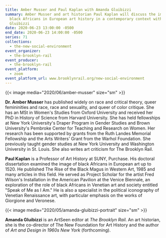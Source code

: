 ```yaml
---
title: Amber Musser and Paul Kaplan with Amanda Gluibizzi
summary: Amber Musser and art historian Paul Kaplan will discuss the image of
  black Africans in European art history in a contemporary context with Amanda
  Gluibizzi
date: 2020-06-23 13:00:00 -0500
end_date: 2020-06-23 14:00:00 -0500
series: 71
collections:
  - the-new-social-environment
event_organizer:
  - the-brooklyn-rail
event_producer:
  - the-brooklyn-rail
event_platform:
  - zoom
event_platform_url: www.brooklynrail.org/new-social-environment
---
```

{{< image media="2020/06/amber-musser" size="sm" >}}

**Dr. Amber Musser** has published widely on race and critical theory, queer femininities and race, race and sexuality, and queer of color critique. She has an MSt in Women's Studies from Oxford University and received her PhD in History of Science from Harvard University. She has held fellowships at New York University's Draper Program in Gender Studies and Brown University's Pembroke Center for Teaching and Research on Women. Her research has been supported by grants from the Ruth Landes Memorial Fellowship and the Arts Writers’ Grant from the Warhol Foundation. She previously taught gender studies at New York University and Washington University in St. Louis. She also writes art criticism for The Brooklyn Rail.

**Paul Kaplan** is a Professor of Art History at SUNY, Purchase. His doctoral dissertation examined the image of black Africans in European art up to 1520. He published The Rise of the Black Magus in Western Art, 1985 and many articles in this field. He served as Project Scholar for the artist Fred Wilson's Installation in the American Pavilion at the Venice Biennale, an exploration of the role of black Africans in Venetian art and society entitled "Speak of Me as I Am." He is also a specialist in the political iconography of Venetian Renaissance art, with particular emphasis on the works of Giorgione and Veronese.

{{< image media="2020/05/amanda-gluibizzi-portrait" size="sm" >}}

**Amanda Gluibizzi** is an ArtSeen editor at *The Brooklyn Rail.* An art historian, she is the co-director of The New Foundation for Art History and the author of *Art and Design in 1960s New York* (forthcoming).